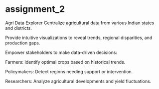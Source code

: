 # assignment_2
Agri Data Explorer
Centralize agricultural data from various Indian states and districts.

Provide intuitive visualizations to reveal trends, regional disparities, and production gaps.

Empower stakeholders to make data-driven decisions:

Farmers: Identify optimal crops based on historical trends.

Policymakers: Detect regions needing support or intervention.

Researchers: Analyze agricultural developments and yield fluctuations.
